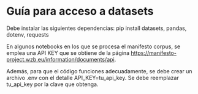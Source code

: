 # Guía para acceso a datasets

Debe instalar las siguientes dependencias:
pip install datasets, pandas, dotenv, requests

En algunos notebooks en los que se procesa el manifesto corpus, se emplea una API KEY que se obtiene de la página https://manifesto-project.wzb.eu/information/documents/api.

Además, para que el código funciones adecuadamente, se debe crear un archivo .env con el detalle API_KEY=tu_api_key. Se debe reemplazar tu_api_key por la clave que obtenga.
